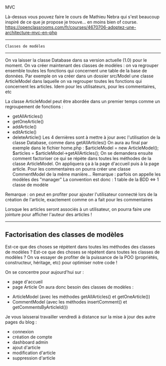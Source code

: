 MVC

Là-dessus vous pouvez faire le cours de Mathieu Nebra qui s'est beaucoup inspiré de ce que je propose je trouve... en moins bien of course. 
https://openclassrooms.com/fr/courses/4670706-adoptez-une-architecture-mvc-en-php


---------------------------
    Classes de modèles 
---------------------------
On va laisser la classe Database dans sa version actuelle (1.0) pour le moment.
On va créer maintenant des classes de modèles : on va regrouper ensemble toutes les fonctions qui concernent une table de la base de données. 
Par exemple on va créer dans un dossier src/Model une classe ArticleModel dans laquelle on va regrouper toutes les fonctions qui concernent les articles.
Idem pour les utilisateurs, pour les commentaires, etc

La classe ArticleModel peut être abordée dans un premier temps comme un regroupement de fonctions : 
- getAllArticles()
- getOneArticle()
- addArticle()
- editArticle()
- deleteArticle()
Les 4 dernières sont à mettre à jour avec l'utilisation de la classe Database, comme dans getAllArticles()
On aura au final par exemple dans le fichier home.php : 
$articleModel = new ArticleModel();
$articles = $articleModel->getAllArticles();
On se demandera ensuite comment factoriser ce qui se répète dans toutes les méthodes de la classe ArticleModel. 
On appliquera ça à la page d'accueil puis à la page article.
Pour les commentaires on pourra créer une classe CommentModel de la même manière...
Remarque : parfois on appelle les modèles des "manager"
La convention est donc : 1 table de la BDD <=> 1 classe de modèle

Remarque : on peut en profiter pour ajouter l'utilisateur connecté lors de la création de l'article, exactement comme on a fait pour les commentaires

Lorsque les articles seront associés à un utilisateur, on pourra faire une jointure pour afficher l'auteur des articles !

--------------------------------------------
 Factorisation des classes de modèles
--------------------------------------------
Est-ce que des choses se répètent dans toutes les méthodes des classes de modèles ? 
Est-ce que des choses se répètent dans toutes les classes de modèles ? 
On va essayer de profiter de la puissance de la POO (propriétés, constructeur, héritage, etc) pour optimiser notre code ! 

On se concentre pour aujourd'hui sur : 
* page d'accueil
* page Article
On aura donc besoin des classes de modèles : 
- ArticleModel (avec les méthodes getAllArticles() et getOneArticle())
- CommentModel (avec les méthodes insertComment() et getCommentsByArticleId())


Je vous laisserai travailler vendredi à distance sur la mise à jour des autre pages du blog : 
- connexion
- création de compte
- dashboard admin
- ajout d'article
- modification d'article
- suppression d'article 